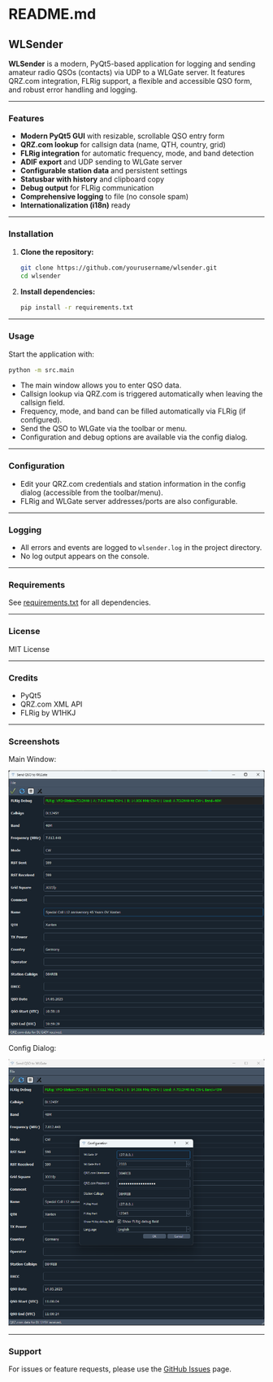 # README.md

## WLSender

**WLSender** is a modern, PyQt5-based application for logging and sending amateur radio QSOs (contacts) via UDP to a WLGate server. It features QRZ.com integration, FLRig support, a flexible and accessible QSO form, and robust error handling and logging.

---

### Features

- **Modern PyQt5 GUI** with resizable, scrollable QSO entry form
- **QRZ.com lookup** for callsign data (name, QTH, country, grid)
- **FLRig integration** for automatic frequency, mode, and band detection
- **ADIF export** and UDP sending to WLGate server
- **Configurable station data** and persistent settings
- **Statusbar with history** and clipboard copy
- **Debug output** for FLRig communication
- **Comprehensive logging** to file (no console spam)
- **Internationalization (i18n)** ready

---

### Installation

1. **Clone the repository:**
    ```sh
    git clone https://github.com/yourusername/wlsender.git
    cd wlsender
    ```

2. **Install dependencies:**
    ```sh
    pip install -r requirements.txt
    ```

---

### Usage

Start the application with:

```sh
python -m src.main
```

- The main window allows you to enter QSO data.
- Callsign lookup via QRZ.com is triggered automatically when leaving the callsign field.
- Frequency, mode, and band can be filled automatically via FLRig (if configured).
- Send the QSO to WLGate via the toolbar or menu.
- Configuration and debug options are available via the config dialog.

---

### Configuration

- Edit your QRZ.com credentials and station information in the config dialog (accessible from the toolbar/menu).
- FLRig and WLGate server addresses/ports are also configurable.

---

### Logging

- All errors and events are logged to `wlsender.log` in the project directory.
- No log output appears on the console.

---

### Requirements

See [requirements.txt](requirements.txt) for all dependencies.

---

### License

MIT License

---

### Credits

- PyQt5
- QRZ.com XML API
- FLRig by W1HKJ

---

### Screenshots


Main Window:

![Main Window](images/screenshot_main.png)

Config Dialog:

![Config Dialog](images/screenshot_config.png)

---

### Support

For issues or feature requests, please use the [GitHub Issues](https://github.com/RebElba42/WLSender/issues) page.
